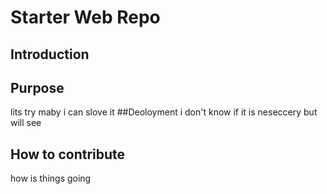 # Starter Web Repo

## Introduction

## Purpose
 lits try maby i can slove it
##Deoloyment
i don't know if it is neseccery but will see

## How to contribute
how is things going